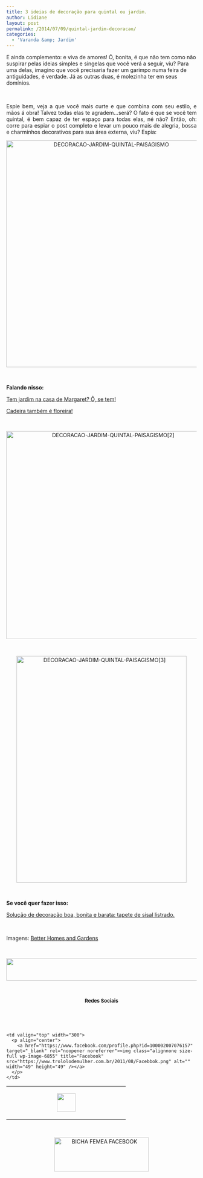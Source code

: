 ```yaml
---
title: 3 ideias de decoração para quintal ou jardim.
author: Lidiane
layout: post
permalink: /2014/07/09/quintal-jardim-decoracao/
categories:
  - 'Varanda &amp; Jardim'
---
```

E ainda complemento: e viva de amores! Ô, bonita, é que não tem como não suspirar pelas ideias simples e singelas que você verá a seguir, viu? Para uma delas, imagino que você precisaria fazer um garimpo numa feira de antiguidades, é verdade. Já as outras duas, é molezinha ter em seus domínios.

&nbsp;

<p align="justify">
  Espie bem, veja a que você mais curte e que combina com seu estilo, e mãos á obra! Talvez todas elas te agradem…será? O fato é que se você tem quintal, é bem capaz de ter espaço para todas elas, né não? Então, oh: corre para espiar o post completo e levar um pouco mais de alegria, bossa e charminhos decorativos para sua área externa, viu? Espia:
</p>

<!--more-->

<p align="center">
  <a href="https://www.trololodemulher.com.br/2014/06/DECORACAO-JARDIM-QUINTAL-PAISAGISMO.jpg"><img class="alignnone size-full wp-image-10129" src="https://www.trololodemulher.com.br/2014/06/DECORACAO-JARDIM-QUINTAL-PAISAGISMO.jpg" alt="DECORACAO-JARDIM-QUINTAL-PAISAGISMO" width="540" height="600" /></a>
</p>

&nbsp;

**Falando nisso:**

<a href="http://www.trololodemulher.com.br/2012/01/04/jardim-casa-margaret/" target="_blank" rel="noopener noreferrer">Tem jardim na casa de Margaret? Ô, se tem!</a>

<a href="http://www.trololodemulher.com.br/2009/02/23/reutilizacao-cadeira-jardim/" target="_blank" rel="noopener noreferrer">Cadeira também é floreira!</a>

&nbsp;

<p style="text-align: center;">
  <a href="https://www.trololodemulher.com.br/2014/06/DECORACAO-JARDIM-QUINTAL-PAISAGISMO2.jpg"><img class="alignnone size-full wp-image-10130" src="https://www.trololodemulher.com.br/2014/06/DECORACAO-JARDIM-QUINTAL-PAISAGISMO2.jpg" alt="DECORACAO-JARDIM-QUINTAL-PAISAGISMO[2]" width="550" height="550" /></a>
</p>

&nbsp;

<p align="center">
  <a href="https://www.trololodemulher.com.br/2014/06/DECORACAO-JARDIM-QUINTAL-PAISAGISMO3.jpg"><img class="alignnone size-full wp-image-10133" src="https://www.trololodemulher.com.br/2014/06/DECORACAO-JARDIM-QUINTAL-PAISAGISMO3.jpg" alt="DECORACAO-JARDIM-QUINTAL-PAISAGISMO[3]" width="450" height="600" /></a>
</p>

&nbsp;

**Se você quer fazer isso:**

<a href="http://www.trololodemulher.com.br/2013/06/12/decoracao-barata-sala/" target="_blank" rel="noopener noreferrer">Solução de decoração boa, bonita e barata: tapete de sisal listrado.</a>

&nbsp;

Imagens: <a href="http://www.bhg.com/" target="_blank" rel="noopener noreferrer">Better Homes and Gardens</a>

&nbsp;

<p align="center">
  <a href="http://feedburner.google.com/fb/a/mailverify?uri=blogbichafemea&loc=pt_BR" target="_blank" rel="noopener noreferrer"><img class="alignnone size-full wp-image-8451" title="Assine o Bicha Fêmea grátis!" src="https://www.trololodemulher.com.br/2012/01/rodapé.png" alt="" width="600" height="59" /></a>
</p>

&nbsp;

<p align="center">
  <strong><span style="font-size: small;">Redes Sociais</span></strong>
</p>

&nbsp;

&nbsp;

<table border="0" width="600" cellspacing="0" cellpadding="2">
  <tr>
    <td valign="top" width="300">
      <p align="center">
        <a href="https://twitter.com/#%21/bichafemea" target="_blank" rel="noopener noreferrer"><img class="alignnone size-full wp-image-6857" title="Twitter" src="https://www.trololodemulher.com.br/2011/08/Twitter.png" alt="" width="49" height="49" /></a>
      </p>
    </td>
    
    <td valign="top" width="300">
      <p align="center">
        <a href="https://www.facebook.com/profile.php?id=100002007076157" target="_blank" rel="noopener noreferrer"><img class="alignnone size-full wp-image-6855" title="Facebook" src="https://www.trololodemulher.com.br/2011/08/Facebbok.png" alt="" width="49" height="49" /></a>
      </p>
    </td>
  </tr>
</table>

&nbsp;

<p style="text-align: center;">
  <a href="https://www.facebook.com/bichafemea" target="_blank" rel="noopener noreferrer"><img class="alignnone size-full wp-image-9849" src="https://www.trololodemulher.com.br/2014/01/BICHA-FEMEA-FACEBOOK1.png" alt="BICHA FEMEA FACEBOOK" width="250" height="90" /></a>
</p>